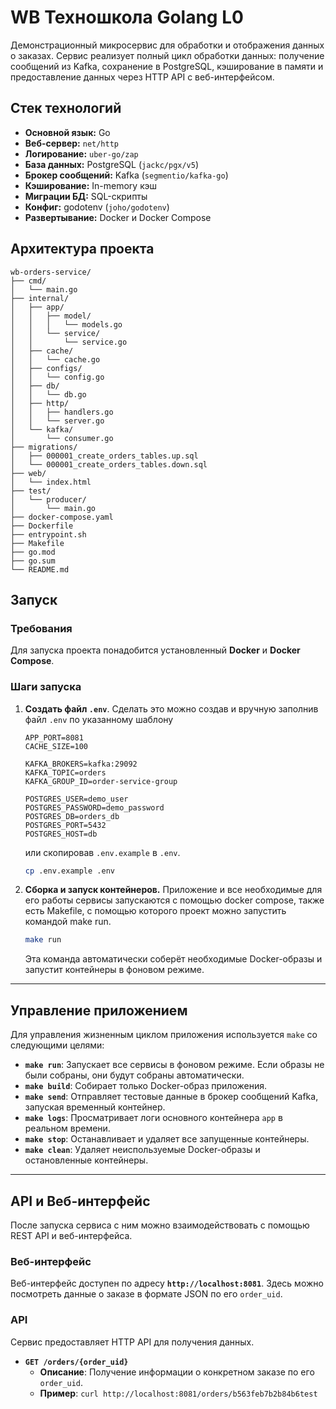 # WB Техношкола Golang L0

Демонстрационный микросервис для обработки и отображения данных о заказах. Сервис реализует полный цикл обработки данных: получение сообщений из Kafka, сохранение в PostgreSQL, кэширование в памяти и предоставление данных через HTTP API с веб-интерфейсом.

## Стек технологий
* **Основной язык:** Go
* **Веб-сервер:** `net/http`
* **Логирование:** `uber-go/zap`
* **База данных:** PostgreSQL (`jackc/pgx/v5`)
* **Брокер сообщений:** Kafka (`segmentio/kafka-go`)
* **Кэширование:** In-memory кэш
* **Миграции БД:** SQL-скрипты
* **Конфиг:** godotenv (`joho/godotenv`)
* **Развертывание:** Docker и Docker Compose

## Архитектура проекта
```
wb-orders-service/
├── cmd/
│   └── main.go                 
├── internal/
│   ├── app/
│   │   ├── model/
│   │   │   └── models.go       
│   │   └── service/
│   │       └── service.go      
│   ├── cache/
│   │   └── cache.go            
│   ├── configs/
│   │   └── config.go           
│   ├── db/
│   │   └── db.go               
│   ├── http/
│   │   ├── handlers.go         
│   │   └── server.go           
│   └── kafka/
│       └── consumer.go         
├── migrations/
│   ├── 000001_create_orders_tables.up.sql    
│   └── 000001_create_orders_tables.down.sql  
├── web/
│   └── index.html              
├── test/
│   └── producer/
│       └── main.go             
├── docker-compose.yaml         
├── Dockerfile                  
├── entrypoint.sh              
├── Makefile                    
├── go.mod                      
├── go.sum                      
└── README.md                   
```

## Запуск

### Требования

Для запуска проекта понадобится установленный **Docker** и **Docker Compose**.

### Шаги запуска

1.  **Создать файл `.env`**.
    Сделать это можно создав и вручную заполнив файл `.env` по указанному шаблону
    ```
    APP_PORT=8081
    CACHE_SIZE=100

    KAFKA_BROKERS=kafka:29092
    KAFKA_TOPIC=orders
    KAFKA_GROUP_ID=order-service-group

    POSTGRES_USER=demo_user
    POSTGRES_PASSWORD=demo_password
    POSTGRES_DB=orders_db
    POSTGRES_PORT=5432
    POSTGRES_HOST=db
    ```

    или скопировав `.env.example` в `.env`.

    ```bash
    cp .env.example .env
    ```

2.  **Сборка и запуск контейнеров.**
    Приложение и все необходимые для его работы сервисы запускаются с помощью docker compose, также есть Makefile, с помощью которого проект можно запустить командой make run.

    ```bash
    make run
    ```

    Эта команда автоматически соберёт необходимые Docker-образы и запустит контейнеры в фоновом режиме.

---
## Управление приложением

Для управления жизненным циклом приложения используется `make` со следующими целями:
* **`make run`**: Запускает все сервисы в фоновом режиме. Если образы не были собраны, они будут собраны автоматически.
* **`make build`**: Собирает только Docker-образ приложения.
* **`make send`**: Отправляет тестовые данные в брокер сообщений Kafka, запуская временный контейнер.
* **`make logs`**: Просматривает логи основного контейнера `app` в реальном времени.
* **`make stop`**: Останавливает и удаляет все запущенные контейнеры.
* **`make clean`**: Удаляет неиспользуемые Docker-образы и остановленные контейнеры.

---
## API и Веб-интерфейс

После запуска сервиса с ним можно взаимодействовать с помощью REST API и веб-интерфейса.

### Веб-интерфейс
Веб-интерфейс доступен по адресу **`http://localhost:8081`**.
Здесь можно посмотреть данные о заказе в формате JSON по его `order_uid`.

### API
Сервис предоставляет HTTP API для получения данных.
* **`GET /orders/{order_uid}`**
  * **Описание**: Получение информации о конкретном заказе по его `order_uid`.
  * **Пример**: `curl http://localhost:8081/orders/b563feb7b2b84b6test`
